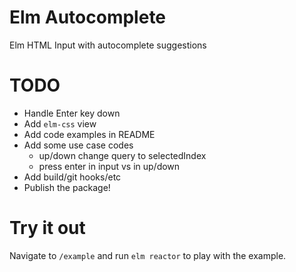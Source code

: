 # Elm Autocomplete

Elm HTML Input with autocomplete suggestions

# TODO
- Handle Enter key down
- Add `elm-css` view
- Add code examples in README
- Add some use case codes
  - up/down change query to selectedIndex
  - press enter in input vs in up/down
- Add build/git hooks/etc
- Publish the package!

# Try it out

Navigate to `/example` and run `elm reactor` to play with the example.
